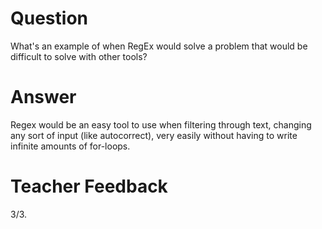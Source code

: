 # Question

What's an example of when RegEx would solve a problem that would be difficult to solve with other tools?

# Answer

Regex would be an easy tool to use when filtering through text, changing any sort of input (like autocorrect), very easily without having to write infinite amounts of for-loops.

# Teacher Feedback
3/3.